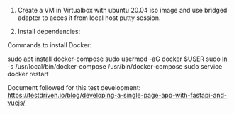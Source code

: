1) Create a VM in Virtualbox with ubuntu 20.04 iso image and use  bridged adapter to acces it from local host putty session.

2) Install dependencies:

 Commands to install Docker:

 sudo apt install docker-compose
 sudo usermod -aG docker $USER
 sudo ln -s /usr/local/bin/docker-compose /usr/bin/docker-compose
 sudo service docker restart




Document followed for this test development:
https://testdriven.io/blog/developing-a-single-page-app-with-fastapi-and-vuejs/